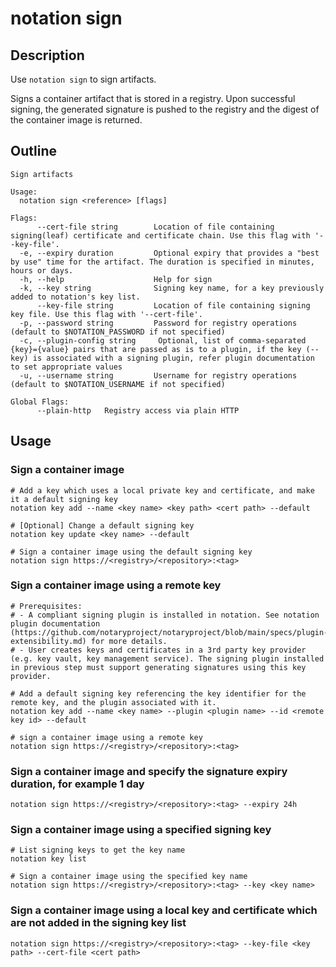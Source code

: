 # notation sign

## Description

Use `notation sign` to sign artifacts.

Signs a container artifact that is stored in a registry. Upon successful signing, the generated signature is pushed to the registry and the digest of the container image is returned.

## Outline

```text
Sign artifacts

Usage:
  notation sign <reference> [flags]

Flags:
      --cert-file string        Location of file containing signing(leaf) certificate and certificate chain. Use this flag with '--key-file'.
  -e, --expiry duration         Optional expiry that provides a "best by use" time for the artifact. The duration is specified in minutes, hours or days.
  -h, --help                    Help for sign
  -k, --key string              Signing key name, for a key previously added to notation's key list.
      --key-file string         Location of file containing signing key file. Use this flag with '--cert-file'.
  -p, --password string         Password for registry operations (default to $NOTATION_PASSWORD if not specified)
  -c, --plugin-config string     Optional, list of comma-separated {key}={value} pairs that are passed as is to a plugin, if the key (--key) is associated with a signing plugin, refer plugin documentation to set appropriate values
  -u, --username string         Username for registry operations (default to $NOTATION_USERNAME if not specified)

Global Flags:
      --plain-http   Registry access via plain HTTP
```

## Usage

### Sign a container image

```text
# Add a key which uses a local private key and certificate, and make it a default signing key
notation key add --name <key name> <key path> <cert path> --default

# [Optional] Change a default signing key
notation key update <key name> --default

# Sign a container image using the default signing key
notation sign https://<registry>/<repository>:<tag>
```

### Sign a container image using a remote key

```text
# Prerequisites: 
# - A compliant signing plugin is installed in notation. See notation plugin documentation (https://github.com/notaryproject/notaryproject/blob/main/specs/plugin-extensibility.md) for more details.
# - User creates keys and certificates in a 3rd party key provider (e.g. key vault, key management service). The signing plugin installed in previous step must support generating signatures using this key provider.

# Add a default signing key referencing the key identifier for the remote key, and the plugin associated with it.
notation key add --name <key name> --plugin <plugin name> --id <remote key id> --default

# sign a container image using a remote key
notation sign https://<registry>/<repository>:<tag>
```

### Sign a container image and specify the signature expiry duration, for example 1 day

```text
notation sign https://<registry>/<repository>:<tag> --expiry 24h
```

### Sign a container image using a specified signing key

```text
# List signing keys to get the key name
notation key list

# Sign a container image using the specified key name
notation sign https://<registry>/<repository>:<tag> --key <key name>
```

### Sign a container image using a local key and certificate which are not added in the signing key list

```text
notation sign https://<registry>/<repository>:<tag> --key-file <key path> --cert-file <cert path>
```
